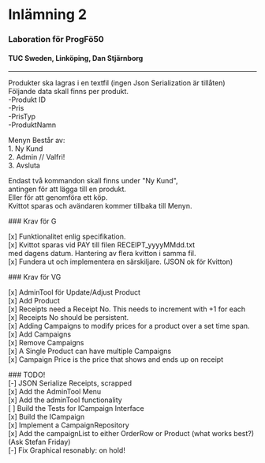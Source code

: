 # Inlämning 2
### Laboration för ProgFö50
#### TUC Sweden, Linköping, Dan Stjärnborg

----------------------------------

<p>
Produkter ska lagras i en textfil (ingen Json Serialization är tillåten)<br>
Följande data skall finns per produkt.<br>
-Produkt ID <br>
-Pris<br>
-PrisTyp<br>
-ProduktNamn<br>
</p>
<p>
Menyn Består av: <br>
1. Ny Kund<br>
2. Admin   // Valfri!<br>
3. Avsluta<br>
</p>
<p>
Endast två kommandon skall finns under "Ny Kund", <br>
antingen <produktid /> <antal /> för att lägga till en produkt.<br>
Eller <pay /> för att genomföra ett köp.<br>
Kvittot sparas och avändaren kommer tillbaka till Menyn.<br>
</p>
### Krav för G<br>
<p>
[x] Funktionalitet enlig specifikation. <br>
[x] Kvittot sparas vid PAY till filen RECEIPT_yyyyMMdd.txt <br>
med dagens datum. Hantering av flera kvitton i samma fil.<br>
[x] Fundera ut och implementera en särskiljare. (JSON ok för Kvitton)<br>
</p>
### Krav för VG<br>
<p>
[x] AdminTool för Update/Adjust Product<br>
[x] Add Product<br>
[x] Receipts need a Receipt No. This needs to increment with +1 for each<br>
[x] Receipts No should be persistent.<br>
[x] Adding Campaigns to modify prices for a product over a set time span.<br>
[x] Add Campaigns<br>
[x] Remove Campaigns<br> 
[x] A Single Product can have multiple Campaigns<br>
[x] Campaign Price is the price that shows and ends up on receipt<br>
</p>
### TODO! <br>
[-] JSON Serialize Receipts, scrapped<br>
[x] Add the AdminTool Menu<br>
[x] Add the adminTool functionality<br>
[ ] Build the Tests for ICampaign Interface<br>
[x] Build the ICampaign<br>
[x] Implement a CampaignRepository<br>
[x] Add the campaignList to either OrderRow or Product (what works best?)  (Ask Stefan Friday)<br>
[-] Fix Graphical resonably: on hold!<br>